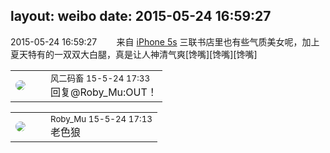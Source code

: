layout: weibo
date: 2015-05-24 16:59:27
---
<meta name="referrer" content="no-referrer" />

2015-05-24 16:59:27  &nbsp;&nbsp;&nbsp;&nbsp;&nbsp;&nbsp; 来自 <a href="sinaweibo://customweibosource" rel="nofollow">iPhone 5s</a>
三联书店里也有些气质美女呢，加上夏天特有的一双双大白腿，真是让人神清气爽[馋嘴][馋嘴][馋嘴] ​​​

<table style="width: 100%;">
  <tr>
    <td style="width: 40px;"><img style="border-radius:50%" src="https://tva3.sinaimg.cn/crop.0.0.639.639.50/6d2a6003jw8f3idy69w2gj20hs0hrt9g.jpg?KID=imgbed,tva&Expires=1624466425&ssig=DVJDd50X89"></td>
    <td colspan="2"><small>风二码畜 15-5-24 17:33</small><br/>回复@Roby_Mu:OUT！</td>
  </tr>
</table>

<table style="width: 100%;">
  <tr>
    <td style="width: 40px;"><img style="border-radius:50%" src="https://tva2.sinaimg.cn/crop.0.0.180.180.50/81fd9f09jw1e8qgp5bmzyj2050050aa8.jpg?KID=imgbed,tva&Expires=1624466425&ssig=kh5AaLQaaK"></td>
    <td colspan="2"><small>Roby_Mu 15-5-24 17:13</small><br/>老色狼</td>
  </tr>
</table>
